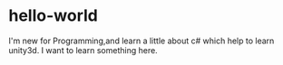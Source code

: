 # hello-world
I'm new for Programming,and learn a little about c# which help to learn unity3d.
I want to learn something here.


